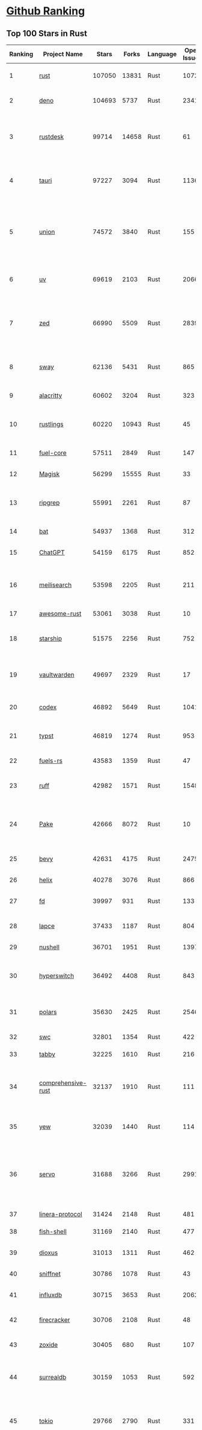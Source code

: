[Github Ranking](../README.md)
==========

## Top 100 Stars in Rust

| Ranking | Project Name | Stars | Forks | Language | Open Issues | Description | Last Commit |
| ------- | ------------ | ----- | ----- | -------- | ----------- | ----------- | ----------- |
| 1 | [rust](https://github.com/rust-lang/rust) | 107050 | 13831 | Rust | 10724 | Empowering everyone to build reliable and efficient software. | 2025-10-11T01:03:05Z |
| 2 | [deno](https://github.com/denoland/deno) | 104693 | 5737 | Rust | 2341 | A modern runtime for JavaScript and TypeScript. | 2025-10-10T15:54:03Z |
| 3 | [rustdesk](https://github.com/rustdesk/rustdesk) | 99714 | 14658 | Rust | 61 | An open-source remote desktop application designed for self-hosting, as an alternative to TeamViewer. | 2025-10-10T09:45:06Z |
| 4 | [tauri](https://github.com/tauri-apps/tauri) | 97227 | 3094 | Rust | 1136 | Build smaller, faster, and more secure desktop and mobile applications with a web frontend. | 2025-10-10T17:18:52Z |
| 5 | [union](https://github.com/unionlabs/union) | 74572 | 3840 | Rust | 155 | The trust-minimized, zero-knowledge bridging protocol, designed for censorship resistance, extremely high security, and usage in decentralized finance. | 2025-10-10T14:18:15Z |
| 6 | [uv](https://github.com/astral-sh/uv) | 69619 | 2103 | Rust | 2066 | An extremely fast Python package and project manager, written in Rust. | 2025-10-11T00:25:11Z |
| 7 | [zed](https://github.com/zed-industries/zed) | 66990 | 5509 | Rust | 2839 | Code at the speed of thought – Zed is a high-performance, multiplayer code editor from the creators of Atom and Tree-sitter. | 2025-10-11T00:01:26Z |
| 8 | [sway](https://github.com/FuelLabs/sway) | 62136 | 5431 | Rust | 865 | 🌴 Empowering everyone to build reliable and efficient smart contracts. | 2025-10-10T22:42:47Z |
| 9 | [alacritty](https://github.com/alacritty/alacritty) | 60602 | 3204 | Rust | 323 | A cross-platform, OpenGL terminal emulator. | 2025-10-08T12:05:01Z |
| 10 | [rustlings](https://github.com/rust-lang/rustlings) | 60220 | 10943 | Rust | 45 | :crab: Small exercises to get you used to reading and writing Rust code! | 2025-09-25T14:55:36Z |
| 11 | [fuel-core](https://github.com/FuelLabs/fuel-core) | 57511 | 2849 | Rust | 147 | Rust full node implementation of the Fuel v2 protocol. | 2025-10-10T09:13:40Z |
| 12 | [Magisk](https://github.com/topjohnwu/Magisk) | 56299 | 15555 | Rust | 33 | The Magic Mask for Android | 2025-10-03T07:16:19Z |
| 13 | [ripgrep](https://github.com/BurntSushi/ripgrep) | 55991 | 2261 | Rust | 87 | ripgrep recursively searches directories for a regex pattern while respecting your gitignore | 2025-10-11T02:07:01Z |
| 14 | [bat](https://github.com/sharkdp/bat) | 54937 | 1368 | Rust | 312 | A cat(1) clone with wings. | 2025-10-09T19:00:26Z |
| 15 | [ChatGPT](https://github.com/lencx/ChatGPT) | 54159 | 6175 | Rust | 852 | 🔮 ChatGPT Desktop Application (Mac, Windows and Linux) | 2024-08-29T17:58:11Z |
| 16 | [meilisearch](https://github.com/meilisearch/meilisearch) | 53598 | 2205 | Rust | 211 | A lightning-fast search engine API bringing AI-powered hybrid search to your sites and applications. | 2025-10-10T09:28:37Z |
| 17 | [awesome-rust](https://github.com/rust-unofficial/awesome-rust) | 53061 | 3038 | Rust | 10 | A curated list of Rust code and resources. | 2025-10-08T22:21:50Z |
| 18 | [starship](https://github.com/starship/starship) | 51575 | 2256 | Rust | 752 | ☄🌌️  The minimal, blazing-fast, and infinitely customizable prompt for any shell! | 2025-10-11T02:12:04Z |
| 19 | [vaultwarden](https://github.com/dani-garcia/vaultwarden) | 49697 | 2329 | Rust | 17 | Unofficial Bitwarden compatible server written in Rust, formerly known as bitwarden_rs | 2025-09-17T17:45:03Z |
| 20 | [codex](https://github.com/openai/codex) | 46892 | 5649 | Rust | 1041 | Lightweight coding agent that runs in your terminal | 2025-10-11T00:31:35Z |
| 21 | [typst](https://github.com/typst/typst) | 46819 | 1274 | Rust | 953 | A new markup-based typesetting system that is powerful and easy to learn. | 2025-10-10T13:46:29Z |
| 22 | [fuels-rs](https://github.com/FuelLabs/fuels-rs) | 43583 | 1359 | Rust | 47 | Fuel Network Rust SDK | 2025-10-10T18:52:17Z |
| 23 | [ruff](https://github.com/astral-sh/ruff) | 42982 | 1571 | Rust | 1548 | An extremely fast Python linter and code formatter, written in Rust. | 2025-10-11T00:38:35Z |
| 24 | [Pake](https://github.com/tw93/Pake) | 42666 | 8072 | Rust | 10 | 🤱🏻 Turn any webpage into a desktop app with one command. 一键打包网页生成轻量桌面应用 | 2025-10-06T04:27:06Z |
| 25 | [bevy](https://github.com/bevyengine/bevy) | 42631 | 4175 | Rust | 2475 | A refreshingly simple data-driven game engine built in Rust | 2025-10-10T16:51:58Z |
| 26 | [helix](https://github.com/helix-editor/helix) | 40278 | 3076 | Rust | 866 | A post-modern modal text editor. | 2025-10-07T15:15:40Z |
| 27 | [fd](https://github.com/sharkdp/fd) | 39997 | 931 | Rust | 133 | A simple, fast and user-friendly alternative to 'find' | 2025-10-03T07:21:43Z |
| 28 | [lapce](https://github.com/lapce/lapce) | 37433 | 1187 | Rust | 804 | Lightning-fast and Powerful Code Editor written in Rust | 2025-10-04T18:11:22Z |
| 29 | [nushell](https://github.com/nushell/nushell) | 36701 | 1951 | Rust | 1397 | A new type of shell | 2025-10-10T23:39:06Z |
| 30 | [hyperswitch](https://github.com/juspay/hyperswitch) | 36492 | 4408 | Rust | 843 | An open source payments switch written in Rust to make payments fast, reliable and affordable | 2025-10-10T22:18:12Z |
| 31 | [polars](https://github.com/pola-rs/polars) | 35630 | 2425 | Rust | 2546 | Extremely fast Query Engine for DataFrames, written in Rust | 2025-10-10T14:56:53Z |
| 32 | [swc](https://github.com/swc-project/swc) | 32801 | 1354 | Rust | 422 | Rust-based platform for the Web | 2025-10-07T00:42:46Z |
| 33 | [tabby](https://github.com/TabbyML/tabby) | 32225 | 1610 | Rust | 216 | Self-hosted AI coding assistant | 2025-09-26T20:03:32Z |
| 34 | [comprehensive-rust](https://github.com/google/comprehensive-rust) | 32137 | 1910 | Rust | 111 | This is the Rust course used by the Android team at Google. It provides you the material to quickly teach Rust. | 2025-10-10T14:16:20Z |
| 35 | [yew](https://github.com/yewstack/yew) | 32039 | 1440 | Rust | 114 | Rust / Wasm framework for creating reliable and efficient web applications | 2025-10-10T03:07:17Z |
| 36 | [servo](https://github.com/servo/servo) | 31688 | 3266 | Rust | 2991 | Servo aims to empower developers with a lightweight, high-performance alternative for embedding web technologies in applications. | 2025-10-11T02:01:55Z |
| 37 | [linera-protocol](https://github.com/linera-io/linera-protocol) | 31424 | 2148 | Rust | 481 | Main repository for the Linera protocol | 2025-10-10T22:08:27Z |
| 38 | [fish-shell](https://github.com/fish-shell/fish-shell) | 31169 | 2140 | Rust | 477 | The user-friendly command line shell. | 2025-10-10T08:56:55Z |
| 39 | [dioxus](https://github.com/DioxusLabs/dioxus) | 31013 | 1311 | Rust | 462 | Fullstack app framework for web, desktop, and mobile. | 2025-10-11T04:04:59Z |
| 40 | [sniffnet](https://github.com/GyulyVGC/sniffnet) | 30786 | 1078 | Rust | 43 | Comfortably monitor your Internet traffic 🕵️‍♂️ | 2025-10-10T03:06:14Z |
| 41 | [influxdb](https://github.com/influxdata/influxdb) | 30715 | 3653 | Rust | 2062 | Scalable datastore for metrics, events, and real-time analytics | 2025-10-10T21:13:47Z |
| 42 | [firecracker](https://github.com/firecracker-microvm/firecracker) | 30706 | 2108 | Rust | 48 | Secure and fast microVMs for serverless computing. | 2025-10-09T14:24:02Z |
| 43 | [zoxide](https://github.com/ajeetdsouza/zoxide) | 30405 | 680 | Rust | 107 | A smarter cd command. Supports all major shells. | 2025-10-02T21:29:45Z |
| 44 | [surrealdb](https://github.com/surrealdb/surrealdb) | 30159 | 1053 | Rust | 592 | A scalable, distributed, collaborative, document-graph database, for the realtime web | 2025-10-10T23:56:10Z |
| 45 | [tokio](https://github.com/tokio-rs/tokio) | 29766 | 2790 | Rust | 331 | A runtime for writing reliable asynchronous applications with Rust. Provides I/O, networking, scheduling, timers, ... | 2025-10-10T15:06:14Z |
| 46 | [rust-course](https://github.com/sunface/rust-course) | 28847 | 2482 | Rust | 63 | “连续八年成为全世界最受喜爱的语言，无 GC 也无需手动内存管理、极高的性能和安全性、过程/OO/函数式编程、优秀的包管理、JS 未来基石" — 工作之余的第二语言来试试 Rust 吧。本书拥有全面且深入的讲解、生动贴切的示例、德芙般丝滑的内容，这可能是目前最用心的 Rust 中文学习教程 / Book  | 2025-09-17T11:52:01Z |
| 47 | [turborepo](https://github.com/vercel/turborepo) | 28820 | 2107 | Rust | 126 | Build system optimized for JavaScript and TypeScript, written in Rust | 2025-10-10T21:46:22Z |
| 48 | [yazi](https://github.com/sxyazi/yazi) | 28790 | 620 | Rust | 44 | 💥 Blazing fast terminal file manager written in Rust, based on async I/O. | 2025-10-06T16:02:32Z |
| 49 | [just](https://github.com/casey/just) | 28068 | 594 | Rust | 309 | 🤖 Just a command runner | 2025-10-06T21:02:08Z |
| 50 | [iced](https://github.com/iced-rs/iced) | 27840 | 1381 | Rust | 322 | A cross-platform GUI library for Rust, inspired by Elm | 2025-10-08T02:51:17Z |
| 51 | [delta](https://github.com/dandavison/delta) | 27745 | 445 | Rust | 276 | A syntax-highlighting pager for git, diff, grep, and blame output | 2025-10-03T10:40:22Z |
| 52 | [egui](https://github.com/emilk/egui) | 26753 | 1848 | Rust | 838 | egui: an easy-to-use immediate mode GUI in Rust that runs on both web and native | 2025-10-09T17:15:34Z |
| 53 | [zellij](https://github.com/zellij-org/zellij) | 26696 | 828 | Rust | 1216 | A terminal workspace with batteries included | 2025-10-09T09:29:55Z |
| 54 | [czkawka](https://github.com/qarmin/czkawka) | 26530 | 841 | Rust | 478 | Multi functional app to find duplicates, empty folders, similar images etc. | 2025-09-08T18:30:37Z |
| 55 | [qdrant](https://github.com/qdrant/qdrant) | 26521 | 1845 | Rust | 358 | Qdrant - High-performance, massive-scale Vector Database and Vector Search Engine for the next generation of AI. Also available in the cloud https://cloud.qdrant.io/ | 2025-10-10T19:53:53Z |
| 56 | [hyperfine](https://github.com/sharkdp/hyperfine) | 26351 | 425 | Rust | 44 | A command-line benchmarking tool | 2025-10-01T02:01:46Z |
| 57 | [atuin](https://github.com/atuinsh/atuin) | 26224 | 709 | Rust | 369 | ✨ Magical shell history | 2025-10-06T22:18:09Z |
| 58 | [Rocket](https://github.com/rwf2/Rocket) | 25425 | 1614 | Rust | 58 | A web framework for Rust. | 2025-10-01T04:53:46Z |
| 59 | [pingora](https://github.com/cloudflare/pingora) | 25228 | 1483 | Rust | 146 | A library for building fast, reliable and evolvable network services. | 2025-10-10T19:46:45Z |
| 60 | [Rust](https://github.com/TheAlgorithms/Rust) | 24832 | 2471 | Rust | 4 |  All Algorithms implemented in Rust  | 2025-10-01T07:48:02Z |
| 61 | [exa](https://github.com/ogham/exa) | 24174 | 662 | Rust | 196 | A modern replacement for ‘ls’. | 2024-09-24T15:18:09Z |
| 62 | [anki](https://github.com/ankitects/anki) | 24096 | 2541 | Rust | 245 | Anki is a smart spaced repetition flashcard program | 2025-10-08T22:50:50Z |
| 63 | [chroma](https://github.com/chroma-core/chroma) | 23793 | 1865 | Rust | 243 | Open-source search and retrieval database for AI applications. | 2025-10-11T00:44:25Z |
| 64 | [actix-web](https://github.com/actix/actix-web) | 23737 | 1800 | Rust | 191 | Actix Web is a powerful, pragmatic, and extremely fast web framework for Rust. | 2025-10-06T09:45:51Z |
| 65 | [tools](https://github.com/rome/tools) | 23565 | 650 | Rust | 86 | Unified developer tools for JavaScript, TypeScript, and the web | 2023-09-04T08:42:49Z |
| 66 | [fhevm](https://github.com/zama-ai/fhevm) | 23381 | 1118 | Rust | 16 | FHEVM, a full-stack framework for integrating Fully Homomorphic Encryption (FHE) with blockchain applications | 2025-10-10T19:43:50Z |
| 67 | [axum](https://github.com/tokio-rs/axum) | 23362 | 1253 | Rust | 50 | Ergonomic and modular web framework built with Tokio, Tower, and Hyper | 2025-10-09T05:03:51Z |
| 68 | [difftastic](https://github.com/Wilfred/difftastic) | 23233 | 402 | Rust | 216 | a structural diff that understands syntax 🟥🟩 | 2025-10-10T07:55:01Z |
| 69 | [fnm](https://github.com/Schniz/fnm) | 22361 | 585 | Rust | 285 | 🚀 Fast and simple Node.js version manager, built in Rust | 2025-10-09T22:47:17Z |
| 70 | [tree-sitter](https://github.com/tree-sitter/tree-sitter) | 22288 | 2110 | Rust | 89 | An incremental parsing system for programming tools | 2025-10-10T02:27:28Z |
| 71 | [wezterm](https://github.com/wezterm/wezterm) | 22142 | 1015 | Rust | 1304 | A GPU-accelerated cross-platform terminal emulator and multiplexer written by @wez and implemented in Rust | 2025-10-05T10:00:59Z |
| 72 | [Graphite](https://github.com/GraphiteEditor/Graphite) | 22011 | 938 | Rust | 326 | An open source graphics editor for 2025: comprehensive 2D content creation tool suite for graphic design, digital art, and interactive real-time motion graphics — featuring node-based procedural editing | 2025-10-10T23:06:20Z |
| 73 | [coreutils](https://github.com/uutils/coreutils) | 21869 | 1599 | Rust | 364 | Cross-platform Rust rewrite of the GNU coreutils | 2025-10-11T00:47:36Z |
| 74 | [biome](https://github.com/biomejs/biome) | 21549 | 714 | Rust | 319 | A toolchain for web projects, aimed to provide functionalities to maintain them. Biome offers formatter and linter, usable via CLI and LSP. | 2025-10-11T02:14:53Z |
| 75 | [sonic](https://github.com/valeriansaliou/sonic) | 20991 | 608 | Rust | 64 | 🦔 Fast, lightweight & schema-less search backend. An alternative to Elasticsearch that runs on a few MBs of RAM. | 2025-01-06T21:19:17Z |
| 76 | [jj](https://github.com/jj-vcs/jj) | 20838 | 733 | Rust | 625 | A Git-compatible VCS that is both simple and powerful | 2025-10-11T03:11:30Z |
| 77 | [gitui](https://github.com/gitui-org/gitui) | 20645 | 656 | Rust | 204 | Blazing 💥 fast terminal-ui for git written in rust 🦀 | 2025-10-10T02:05:22Z |
| 78 | [RustPython](https://github.com/RustPython/RustPython) | 20583 | 1351 | Rust | 329 | A Python Interpreter written in Rust | 2025-10-06T13:41:06Z |
| 79 | [slint](https://github.com/slint-ui/slint) | 20568 | 754 | Rust | 741 | Slint is an open-source declarative GUI toolkit to build native user interfaces for Rust, C++, JavaScript, or Python apps. | 2025-10-11T00:42:28Z |
| 80 | [vector](https://github.com/vectordotdev/vector) | 20464 | 1873 | Rust | 1984 | A high-performance observability data pipeline. | 2025-10-10T22:48:13Z |
| 81 | [gleam](https://github.com/gleam-lang/gleam) | 20457 | 875 | Rust | 174 | ⭐️ A friendly language for building type-safe, scalable systems! | 2025-10-07T09:52:21Z |
| 82 | [mdBook](https://github.com/rust-lang/mdBook) | 20427 | 1775 | Rust | 527 | Create book from markdown files. Like Gitbook but implemented in Rust | 2025-09-28T23:34:40Z |
| 83 | [mise](https://github.com/jdx/mise) | 20341 | 665 | Rust | 0 | dev tools, env vars, task runner | 2025-10-11T00:14:34Z |
| 84 | [goose](https://github.com/block/goose) | 20226 | 1826 | Rust | 319 | an open source, extensible AI agent that goes beyond code suggestions - install, execute, edit, and test with any LLM | 2025-10-11T01:18:16Z |
| 85 | [wasmer](https://github.com/wasmerio/wasmer) | 20104 | 919 | Rust | 219 | 🚀 Fast, secure, lightweight containers based on WebAssembly | 2025-10-10T11:21:38Z |
| 86 | [neon](https://github.com/neondatabase/neon) | 19900 | 790 | Rust | 263 | Neon: Serverless Postgres. We separated storage and compute to offer autoscaling, code-like database branching, and scale to zero. | 2025-10-03T22:07:58Z |
| 87 | [xi-editor](https://github.com/xi-editor/xi-editor) | 19838 | 703 | Rust | 135 | A modern editor with a backend written in Rust. | 2024-03-19T00:11:37Z |
| 88 | [leptos](https://github.com/leptos-rs/leptos) | 19242 | 795 | Rust | 93 | Build fast web applications with Rust. | 2025-10-10T17:11:04Z |
| 89 | [Bend](https://github.com/HigherOrderCO/Bend) | 19031 | 467 | Rust | 96 | A massively parallel, high-level programming language | 2025-06-03T17:36:56Z |
| 90 | [cube](https://github.com/cube-js/cube) | 18935 | 1904 | Rust | 647 | 📊 Cube’s universal semantic layer platform is the next evolution of OLAP technology for AI, BI, spreadsheets, and embedded analytics | 2025-10-10T13:38:25Z |
| 91 | [relay](https://github.com/facebook/relay) | 18861 | 1869 | Rust | 611 | Relay is a JavaScript framework for building data-driven React applications. | 2025-10-10T02:21:16Z |
| 92 | [spotify-tui](https://github.com/Rigellute/spotify-tui) | 18577 | 561 | Rust | 273 | Spotify for the terminal written in Rust 🚀 | 2024-04-04T15:03:12Z |
| 93 | [candle](https://github.com/huggingface/candle) | 18281 | 1255 | Rust | 445 | Minimalist ML framework for Rust | 2025-10-10T10:22:02Z |
| 94 | [RustScan](https://github.com/bee-san/RustScan) | 18174 | 1210 | Rust | 32 | 🤖 The Modern Port Scanner 🤖 | 2025-10-10T09:04:39Z |
| 95 | [universal-android-debloater](https://github.com/0x192/universal-android-debloater) | 17984 | 936 | Rust | 469 | Cross-platform GUI written in Rust using ADB to debloat non-rooted android devices. Improve your privacy, the security and battery life of your device. | 2024-08-02T16:16:12Z |
| 96 | [hurl](https://github.com/Orange-OpenSource/hurl) | 17864 | 693 | Rust | 200 | Hurl, run and test HTTP requests with plain text. | 2025-10-11T03:09:33Z |
| 97 | [eza](https://github.com/eza-community/eza) | 17817 | 331 | Rust | 223 | A modern alternative to ls | 2025-10-09T06:35:55Z |
| 98 | [SpacetimeDB](https://github.com/clockworklabs/SpacetimeDB) | 17656 | 613 | Rust | 493 | Multiplayer at the speed of light | 2025-10-11T00:03:34Z |
| 99 | [ruffle](https://github.com/ruffle-rs/ruffle) | 17272 | 922 | Rust | 5277 | A Flash Player emulator written in Rust | 2025-10-11T00:06:57Z |
| 100 | [wasmtime](https://github.com/bytecodealliance/wasmtime) | 16994 | 1529 | Rust | 731 | A lightweight WebAssembly runtime that is fast, secure, and standards-compliant | 2025-10-10T17:52:15Z |

